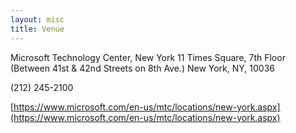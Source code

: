 ```yaml
---
layout: misc
title: Venue
---
```


Microsoft Technology Center, New York
11 Times Square, 7th Floor
(Between 41st & 42nd Streets on 8th Ave.)
New York, NY, 10036

(212) 245-2100

[https://www.microsoft.com/en-us/mtc/locations/new-york.aspx](https://www.microsoft.com/en-us/mtc/locations/new-york.aspx)
